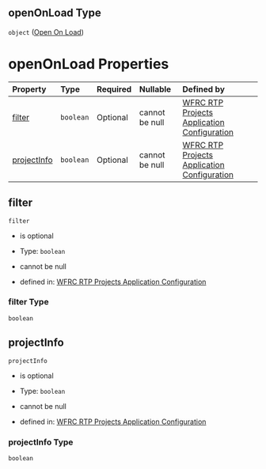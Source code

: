 ## openOnLoad Type

`object` ([Open On Load](config-properties-open-on-load.md))

# openOnLoad Properties

| Property                    | Type      | Required | Nullable       | Defined by                                                                                                                                                                                                       |
| :-------------------------- | :-------- | :------- | :------------- | :--------------------------------------------------------------------------------------------------------------------------------------------------------------------------------------------------------------- |
| [filter](#filter)           | `boolean` | Optional | cannot be null | [WFRC RTP Projects Application Configuration](config-properties-open-on-load-properties-filter.md "https://wfrc.org/rtp-2023-adopted-map/config.schema.json#/properties/openOnLoad/properties/filter")           |
| [projectInfo](#projectinfo) | `boolean` | Optional | cannot be null | [WFRC RTP Projects Application Configuration](config-properties-open-on-load-properties-projectinfo.md "https://wfrc.org/rtp-2023-adopted-map/config.schema.json#/properties/openOnLoad/properties/projectInfo") |

## filter



`filter`

* is optional

* Type: `boolean`

* cannot be null

* defined in: [WFRC RTP Projects Application Configuration](config-properties-open-on-load-properties-filter.md "https://wfrc.org/rtp-2023-adopted-map/config.schema.json#/properties/openOnLoad/properties/filter")

### filter Type

`boolean`

## projectInfo



`projectInfo`

* is optional

* Type: `boolean`

* cannot be null

* defined in: [WFRC RTP Projects Application Configuration](config-properties-open-on-load-properties-projectinfo.md "https://wfrc.org/rtp-2023-adopted-map/config.schema.json#/properties/openOnLoad/properties/projectInfo")

### projectInfo Type

`boolean`

